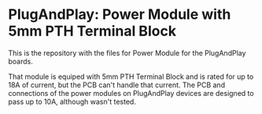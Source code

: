 # PlugAndPlay: Power Module with 5mm PTH Terminal Block
This is the repository with the files for Power Module for the PlugAndPlay boards.

That module is equiped with 5mm PTH Terminal Block and is rated for up to 18A of current, but the PCB can't handle that current.
The PCB and connections of the power modules on PlugAndPlay devices are designed to pass up to 10A, although wasn't tested.
